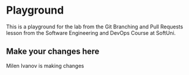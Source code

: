 # Playground
This is a playground for the lab from the Git Branching and Pull Requests lesson from the Software Engineering and DevOps Course at SoftUni.

## Make your changes here
Milen Ivanov is making changes 
